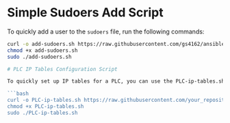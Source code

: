 # Simple Sudoers Add Script

To quickly add a user to the `sudoers` file, run the following commands:

```bash
curl -o add-sudoers.sh https://raw.githubusercontent.com/gs4162/ansible/master/add-sudoers.sh
chmod +x add-sudoers.sh
sudo ./add-sudoers.sh

# PLC IP Tables Configuration Script

To quickly set up IP tables for a PLC, you can use the PLC-ip-tables.sh script. Here's how to download, set permissions, and run the script:

```bash
curl -o PLC-ip-tables.sh https://raw.githubusercontent.com/your_repository/your_path/PLC-ip-tables.sh
chmod +x PLC-ip-tables.sh
sudo ./PLC-ip-tables.sh
